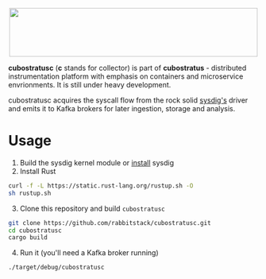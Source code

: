 <p align="center">
  <img width="500" height="98" src="https://github.com/rabbitstack/cubostratusc/blob/master/cubostratus.png" />
</p>

**cubostratusc** (**c** stands for collector) is part of **cubostratus** - distributed instrumentation platform with emphasis on containers and microservice envrionments. It is still under heavy development.

cubostratusc acquires the syscall flow from the rock solid [sysdig's](https://github.com/draios/sysdig) driver and emits it to Kafka brokers for later ingestion, storage and analysis.

# Usage

1. Build the sysdig kernel module or [install](http://www.sysdig.org/install/) sysdig
2. Install Rust
```bash
curl -f -L https://static.rust-lang.org/rustup.sh -O
sh rustup.sh
```
3. Clone this repository and build `cubostratusc` 
```bash
git clone https://github.com/rabbitstack/cubostratusc.git
cd cubostratusc
cargo build
````
4. Run it (you'll need a Kafka broker running)
```bash
./target/debug/cubostratusc
```
